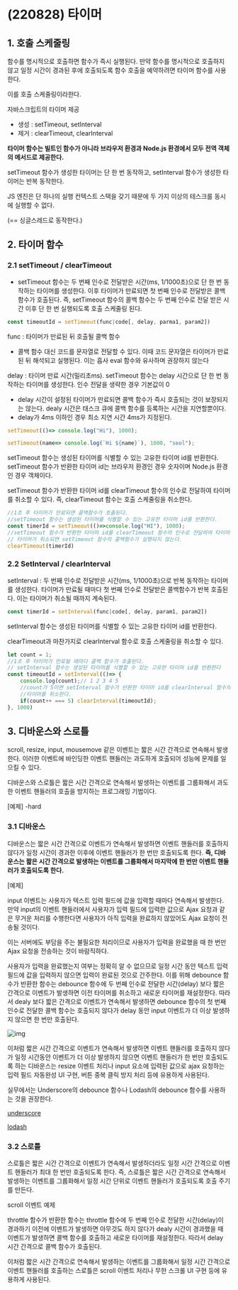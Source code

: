 # (220828) 타이머

## 1. 호출 스케줄링

함수를 명시적으로 호출하면 함수가 즉시 실행된다. 만약 함수를 명시적으로 호출하지 않고 일정 시간이 경과된 후에 호출되도록 함수 호출을 예약하려면 타이머 함수를 사용한다.

이를 호출 스케줄링이라한다.

자바스크립트의 타이머 제공 

- 생성 : setTimeout, setInterval
- 제거 : clearTimeout, clearInterval

**타이머 함수는 빌트인 함수가 아니라 브라우저 환경과 Node.js 환경에서 모두 전역 객체의 메서드로 제공한다.**

setTimeout 함수가 생성한 타이머는 단 한 번 동작하고, setInterval 함수가 생성한 타이머는 반복 동작한다.

JS 엔진은 단 하나의 실행 컨텍스트 스택을 갖기 때문에 두 가지 이상의 테스크를 동시에 실행할 수 없다.

(== 싱글스레드로 동작한다.)

## 2. 타이머 함수

### 2.1 setTimeout / clearTimeout

- setTimeout 함수는 두 번째 인수로 전달받은 시간(ms, 1/1000초)으로 단 한 번 동작하는 타이머를 생성한다. 이후 타이머가 만료되면 첫 번째 인수로 전달받은 콜백함수가 호출된다. 즉, setTimeout 함수의 콜백 함수는 두 번째 인수로 전달 받은 시간 이후 단 한 번 실행되도록 호출 스케줄링 된다.

```js
const timeoutId = setTimeout(func|code[, delay, parma1, param2])
```

func : 타이머가 만료된 뒤 호출될 콜백 함수

- 콜백 함수 대신 코드를 문자열로 전달할 수 있다. 이때 코드 문자열은 타이머가 만료된 뒤 해석되고 실행된다. 이는 흡사 eval 함수와 유사하며 권장하지 않는다

delay : 타이머 만료 시간(밀리초ms). setTimeout 함수는 delay 시간으로 단 한 번 동작하는 타이머를 생성한다. 인수 전달을 생략한 경우 기본값이 0

- delay 시간이 설정된 타이머가 만료되면 콜백 함수가 즉시 호출되는 것이 보장되지는 않는다. dealy 시간은 태스크 큐에 콜백 함수를 등록하는 시간을 지연할뿐이다.
- delay가 4ms 이하인 경우 최소 지연 시간 4ms가 지정된다.

```js
setTimeout(()=> console.log("Hi"), 1000);

setTimeout(name=> console.log(`Hi ${name}`), 1000, "seol");
```



setTimeout 함수는 생성된 타이머를 식별할 수 있는 고유한 타이머 id를 반환한다. setTimeout 함수가 반환한 타이머 id는 브라우저 환경인 경우 숫자이며 Node.js 환경인 경우 객체이다.

setTimeout 함수가 반환한 타이머 id를 clearTimeout 함수의 인수로 전달하여 타이머를 취소할 수 있다. 즉, clearTimeout 함수는 호출 스케줄링을 취소한다.

```js
//1초 후 타이머가 만료되면 콜백함수가 호출된다.
//setTimeout 함수는 생성된 타이머를 식별할 수 있는 고유한 타이머 id를 반환한다.
const timerId = setTimeout(()=>console.log("HI"), 1000);
//setTimeout 함수가 반환한 타이머 id를 clearTimeout 함수의 인수로 전달하여 타이머를 취소한다.
// 타이머가 취소되면 setTimeout 함수의 콜백함수가 실행되지 않는다.
clearTimeout(timerId)
```





### 2.2 SetInterval / clearInterval

setInterval : 두 번째 인수로 전달받은 시간(ms, 1/1000초)으로 반복 동작하는 타이머를 생성한다. 타이머가 만료될 때마다 첫 번째 인수로 전달받은 콜백함수가 반복 호출된다. 이는 타이머가 취소될 때까지 계속된다.

```js
const timerId = setInterval(func|code[, delay, param1, param2])
```

setInterval 함수는 생성된 타이머를 식별할 수 있는 고유한 타이머 id를 반환한다.

clearTimeout과 마찬가지로 clearInterval 함수로 호출 스케줄링을 취소할 수 있다.



```js
let count = 1;
//1초 후 타이머가 만료될 때마다 콜백 함수가 호출된다.
// setInterval 함수는 생성된 타이머를 식별할 수 있는 고유한 타이머 id를 반환한다
const timeoutId = setInterval(()=> {
    console.log(count);// 1 2 3 4 5
    //count가 5이면 setInterval 함수가 반환한 타이머 id를 clearInterval 함수의 인수로 전달하여 
    //타이머를 취소한다. 
    if(count++ === 5) clearInterval(timeoutId);
}, 1000)
```



## 3. 디바운스와 스로틀

scroll, resize, input, mousemove 같은 이벤트는 짧은 시간 간격으로 연속해서 발생한다. 이러한 이벤트에 바인딩한 이벤트 핸들러는 과도하게 호출되어 성능에 문제를 일으킬 수 있다. 

디바운스와 스로틀은 짧은 시간 간격으로 연속해서 발생하는 이벤트를 그룹화해서 과도한 이벤트 핸들러의 호출을 방지하는 프로그래밍 기법이다.

[예제] -hard



### 3.1 디바운스

디바운스는 짧은 시간 간격으로 이벤트가 연속해서 발생하면 이벤트 핸들러를 호출하지 않다가 일정 시간이 경과한 이후에 이벤트 핸들러가 한 번만 호출되도록 한다. **즉, 디바운스는 짧은 시간 간격으로 발생하는 이벤트를 그룹화해서 마지막에 한 번만 이벤트 핸들러가 호출되도록 한다.**

[예제]

input 이벤트는 사용자가 텍스트 입력 필드에 값을 입력할 때마다 연속해서 발생한다. 만약 input의 이벤트 핸들러에서 사용자가 입력 필드에 입력한 값으로 Ajax 요청과 같은 무거운 처리를 수행한다면 사용자가 아직 입력을 완료하지 않았어도 Ajax 요청이 전송될 것이다.

이는 서버에도 부담을 주는 불필요한 처리이므로 사용자가 입력을 완료했을 때 한 번만 Ajax 요청을 전송하는 것이 바람직하다.

사용자가 입력을 완료했는지 여부는 정확히 알 수 없으므로 일정 시간 동안 텍스트 입력 필드에 값을 입력하지 않으면 입력이 완료된 것으로 간주한다. 이를 위해 debounce 함수가 반환한 함수는 debounce 함수에 두 번째 인수로 전달한 시간(delay) 보다 짧은 간격으로 이벤트가 발생하면 이전 타이머를 취소하고 새로운 타이머를 재설정한다. 따라서 dealy 보다 짧은 간격으로 이벤트가 연속해서 발생하면 debounce 함수의 첫 번째 인수로 전달한 콜백 함수는 호출되지 않다가 delay 동안 input 이벤트가 더 이상 발생하지 않으면 한 번만 호출된다. 

![img](https://velog.velcdn.com/images%2Fsunhwa508%2Fpost%2F925938a4-576c-4dd7-b75b-0a62052e2c49%2Fimage.png)

이처럼 짧은 시간 간격으로 이벤트가 연속해서 발생하면 이벤트 핸들러를 호출하지 않다가 일정 시간동안 이벤트가 더 이상 발생하지 않으면 이벤트 핸들러가 한 번만 호출되도록 하는 디바운스는 resize 이벤트 처리나 input 요소에 입력된 값으로 ajax 요청하는 입력 필드 자동완성 UI 구현, 버튼 중복 클릭 방지 처리 등에 유용하게 사용된다.

실무에서는 Underscore의 debounce 함수나 Lodash의 debounce 함수를 사용하는 것을 권장한다.

[underscore](https://underscorejs.org/#debounce)

[lodash](https://lodash.com/docs/4.17.15#debounce)

### 3.2 스로틀

스로틀은 짧은 시간 간격으로 이벤트가 연속해서 발생하더라도 일정 시간 간격으로 이벤트 핸들러가 최대 한 번만 호출되도록 한다. 즉, 스로틀은 짧은 시간 간격으로 연속해서 발생하는 이벤트를 그룹화해서 일정 시간 단위로 이벤트 핸들러가 호출되도록 호출 주기를 만든다.



scroll 이벤트 예제





throttle 함수가 반환한 함수는 throttle 함수에 두 번째 인수로 전달한 시간(delay)이 경과하기 이전에 이벤트가 발생하면 아무것도 하지 않다가 dealy 시간이 경과했을 때 이벤트가 발생하면 콜백 함수를 호출하고 새로운 타이머를 재설정한다. 따라서 delay 시간 간격으로 콜백 함수가 호출된다.



이처럼 짧은 시간 간격으로 연속해서 발생하는 이벤트를 그룹화해서 일정 시간 간격으로 이벤트 핸들러를 호출하는 스로틀은 scroll 이벤트 처리나 무한 스크롤 UI 구현 등에 유용하게 사용된다.
